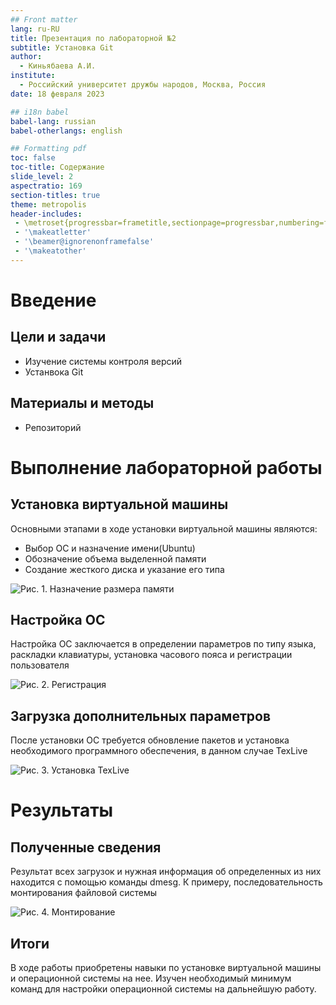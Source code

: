 ```yaml
---
## Front matter
lang: ru-RU
title: Презентация по лабораторной №2
subtitle: Установка Git
author:
  - Киньябаева А.И.
institute:
  - Российский университет дружбы народов, Москва, Россия
date: 18 февраля 2023

## i18n babel
babel-lang: russian
babel-otherlangs: english

## Formatting pdf
toc: false
toc-title: Содержание
slide_level: 2
aspectratio: 169
section-titles: true
theme: metropolis
header-includes:
 - \metroset{progressbar=frametitle,sectionpage=progressbar,numbering=fraction}
 - '\makeatletter'
 - '\beamer@ignorenonframefalse'
 - '\makeatother'
---
```


# Введение

## Цели и задачи

- Изучение системы контроля версий
- Устанвока Git

## Материалы и методы

- Репозиторий

# Выполнение лабораторной работы

## Установка виртуальной машины

Основными этапами в ходе установки виртуальной машины являются:

 - Выбор ОС и назначение имени(Ubuntu)
 - Обозначение объема выделенной памяти
 - Создание жесткого диска и указание его типа

![Рис. 1. Назначение размера памяти](image/19.png)

## Настройка ОС

Настройка ОС заключается в определении параметров по типу языка, раскладки клавиатуры, установка часового пояса и регистрации пользователя

![Рис. 2. Регистрация](image/23.png)

## Загрузка дополнительных параметров

После установки ОС требуется обновление пакетов и установка необходимого программного обеспечения, в данном случае TexLive

![Рис. 3. Установка TexLive](image/b.jpeg)

# Результаты

## Полученные сведения

Результат всех загрузок и нужная информация об определенных из них находится с помощью команды dmesg. К примеру, последовательность монтирования файловой системы

![Рис. 4. Монтирование](image/8.png)

## Итоги

В ходе работы приобретены навыки по установке виртуальной машины и операционной системы на нее. Изучен необходимый минимум команд для настройки операционной системы на дальнейшую работу.